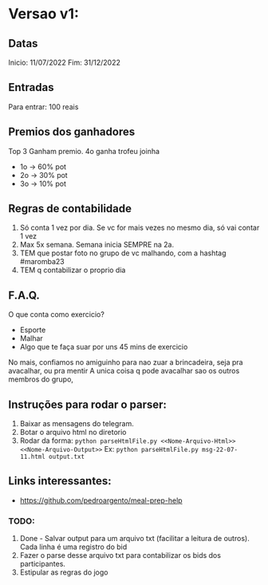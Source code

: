 # Versao v1:

## Datas

Inicio: 11/07/2022
Fim: 31/12/2022

## Entradas

Para entrar: 100 reais

## Premios dos ganhadores

Top 3 Ganham premio. 4o ganha trofeu joinha

- 1o -> 60% pot
- 2o -> 30% pot
- 3o -> 10% pot

## Regras de contabilidade

1. Só conta 1 vez por dia. Se vc for mais vezes no mesmo dia, só vai contar 1 vez
2. Max 5x semana. Semana inicia SEMPRE na 2a.
3. TEM que postar foto no grupo de vc malhando, com a hashtag #maromba23
4. TEM q contabilizar o proprio dia

## F.A.Q.

O que conta como exercicio?

- Esporte
- Malhar
- Algo que te faça suar por uns 45 mins de exercicio

No mais, confiamos no amiguinho para nao zuar a brincadeira, seja pra avacalhar, ou pra mentir
A unica coisa q pode avacalhar sao os outros membros do grupo,

## Instruções para rodar o parser:

1. Baixar as mensagens do telegram.
2. Botar o arquivo html no diretorio
3. Rodar da forma: `python parseHtmlFile.py <<Nome-Arquivo-Html>> <<Nome-Arquivo-Output>>`
   Ex: `python parseHtmlFile.py msg-22-07-11.html output.txt`

## Links interessantes:

- https://github.com/pedroargento/meal-prep-help

### TODO:

1. Done - Salvar output para um arquivo txt (facilitar a leitura de outros). Cada linha é uma registro do bid
2. Fazer o parse desse arquivo txt para contabilizar os bids dos participantes.
3. Estipular as regras do jogo

